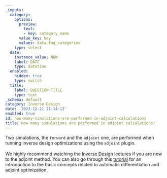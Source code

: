 ```yaml
---
_inputs:
  category:
    options:
      preview:
        text:
        - key: category_name
      value_key: key
      values: data.faq_categories
    type: select
  date:
    instance_value: NOW
    label: DATE
    type: datetime
  enabled:
    hidden: true
    type: switch
  title:
    label: QUESTION TITLE
    type: text
_schema: default
category: Inverse Design
date: '2023-12-21 21:14:12'
enabled: true
id: how-many-simulations-are-performed-in-adjoint-calculations
title: How many simulations are performed in adjoint calculations?
---
```


<div>Two simulations, the <code>forward</code> and the <code>adjoint</code> one, are performed when running inverse design optimizations using the&nbsp;<code>adjoint</code>&nbsp;plugin.&nbsp;</div>

<div> </div>

<div>We highly recommend watching the <a href="https://www.flexcompute.com/tidy3d/learning-center/inverse-design/">Inverse Design</a> lectures if you are new to the adjoint method. You can also go through this <a href="https://www.flexcompute.com/tidy3d/examples/notebooks/AdjointPlugin1Intro/">tutorial</a> for an introduction to the basic concepts related to automatic differentiation and adjoint optimization.</div>